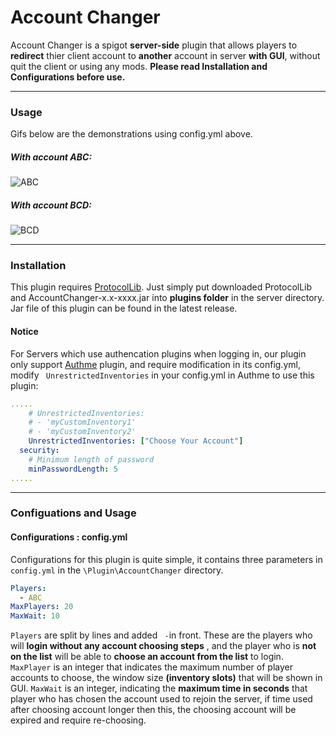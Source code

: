 # Account Changer
Account Changer is a spigot **server-side** plugin that allows players to **redirect** thier client account to **another** account in server **with GUI**, without quit the client or using any mods. **Please read Installation and Configurations before use.**

------------

### Usage
Gifs below are the demonstrations using config.yml above.

##### With account ABC:
![ABC](https://github.com/user-attachments/assets/20f53043-cf54-49ec-bab3-dfd4bbe28a82)

##### With account BCD:
![BCD](https://github.com/user-attachments/assets/247d70ff-aaf7-4247-8c15-601116bf84c1)

------------
### Installation
This plugin requires [ProtocolLib](https://github.com/dmulloy2/ProtocolLib "ProtocolLib"). Just simply put downloaded ProtocolLib and AccountChanger-x.x-xxxx.jar into **plugins folder** in the server directory. Jar file of this plugin can be found in the latest release.
#### Notice
For Servers which use authencation plugins when logging in, our plugin only support [Authme](https://www.spigotmc.org/resources/authmereloaded.6269/ "Authme") plugin, and require modification in its config.yml, modify ` UnrestrictedInventories` in your config.yml in Authme to use this plugin:
```yaml
.....
    # UnrestrictedInventories:
    # - 'myCustomInventory1'
    # - 'myCustomInventory2'
    UnrestrictedInventories: ["Choose Your Account"]
  security:
    # Minimum length of password
    minPasswordLength: 5
.....
```
------------
### Configuations and Usage
#### Configurations : config.yml
Configurations for this plugin is quite simple, it contains three parameters in `config.yml` in the `\Plugin\AccountChanger` directory.
```yaml
Players:
  - ABC
MaxPlayers: 20
MaxWait: 10
```
`Players` are split by lines and added `  - `in front. These are the players who will **login without any account choosing steps** , and the player who is **not on the list** will be able to **choose an account from the list** to login.
`MaxPlayer` is an integer that indicates the maximum number of player accounts to choose, the window size **(inventory slots)** that will be shown in GUI.
`MaxWait` is an integer, indicating the **maximum time in seconds** that player who has chosen the account used to rejoin the server, if time used after choosing account longer then this, the choosing account will be expired and require re-choosing.



